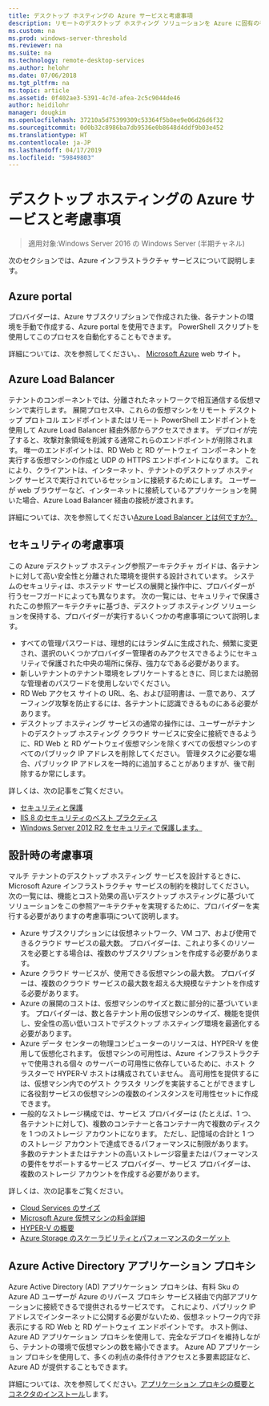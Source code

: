 ```yaml
---
title: デスクトップ ホスティングの Azure サービスと考慮事項
description: リモートのデスクトップ ホスティング ソリューションを Azure に固有の考慮事項について説明します。
ms.custom: na
ms.prod: windows-server-threshold
ms.reviewer: na
ms.suite: na
ms.technology: remote-desktop-services
ms.author: helohr
ms.date: 07/06/2018
ms.tgt_pltfrm: na
ms.topic: article
ms.assetid: 0f402ae3-5391-4c7d-afea-2c5c9044de46
author: heidilohr
manager: dougkim
ms.openlocfilehash: 37210a5d75399309c53364f5b8ee9e06d26d6f32
ms.sourcegitcommit: 0d0b32c8986ba7db9536e0b8648d4ddf9b03e452
ms.translationtype: HT
ms.contentlocale: ja-JP
ms.lasthandoff: 04/17/2019
ms.locfileid: "59849803"
---
```

# <a name="azure-services-and-considerations-for-desktop-hosting"></a>デスクトップ ホスティングの Azure サービスと考慮事項

>適用対象:Windows Server 2016 の Windows Server (半期チャネル)

次のセクションでは、Azure インフラストラクチャ サービスについて説明します。
  
## <a name="azure-portal"></a>Azure portal

プロバイダーは、Azure サブスクリプションで作成された後、各テナントの環境を手動で作成する、Azure portal を使用できます。 PowerShell スクリプトを使用してこのプロセスを自動化することもできます。  

詳細については、次を参照してください。、 [Microsoft Azure](https://www.azure.microsoft.com) web サイト。
  
## <a name="azure-load-balancer"></a>Azure Load Balancer

テナントのコンポーネントでは、分離されたネットワークで相互通信する仮想マシンで実行します。 展開プロセス中、これらの仮想マシンをリモート デスクトップ プロトコル エンドポイントまたはリモート PowerShell エンドポイントを使用して Azure Load Balancer 経由外部からアクセスできます。 デプロイが完了すると、攻撃対象領域を削減する通常これらのエンドポイントが削除されます。 唯一のエンドポイントは、RD Web と RD ゲートウェイ コンポーネントを実行する仮想マシンの作成と UDP の HTTPS エンドポイントになります。 これにより、クライアントは、インターネット、テナントのデスクトップ ホスティング サービスで実行されているセッションに接続するためにします。 ユーザーが web ブラウザーなど、インターネットに接続しているアプリケーションを開いた場合、Azure Load Balancer 経由の接続が渡されます。  
  
詳細については、次を参照してください[Azure Load Balancer とは何ですか?。](https://azure.microsoft.com/documentation/articles/virtual-machines-linux-load-balance/)
  
## <a name="security-considerations"></a>セキュリティの考慮事項

この Azure デスクトップ ホスティング参照アーキテクチャ ガイドは、各テナントに対して高い安全性と分離された環境を提供する設計されています。 システムのセキュリティは、ホステッド サービスの展開と操作中に、プロバイダーが行うセーフガードによっても異なります。 次の一覧には、セキュリティで保護されたこの参照アーキテクチャに基づき、デスクトップ ホスティング ソリューションを保持する、プロバイダーが実行するいくつかの考慮事項について説明します。

- すべての管理パスワードは、理想的にはランダムに生成された、頻繁に変更され、選択のいくつかプロバイダー管理者のみアクセスできるようにセキュリティで保護された中央の場所に保存、強力なである必要があります。  
- 新しいテナントのテナント環境をレプリケートするときに、同じまたは脆弱な管理者のパスワードを使用しないでください。
- RD Web アクセス サイトの URL、名、および証明書は、一意であり、スプーフィング攻撃を防止するには、各テナントに認識できるものにある必要があります。  
- デスクトップ ホスティング サービスの通常の操作には、ユーザーがテナントのデスクトップ ホスティング クラウド サービスに安全に接続できるように、RD Web と RD ゲートウェイ仮想マシンを除くすべての仮想マシンのすべてのパブリック IP アドレスを削除してください。 管理タスクに必要な場合、パブリック IP アドレスを一時的に追加することがありますが、後で削除するか常にします。  
  
詳しくは、次の記事をご覧ください。

- [セキュリティと保護](https://docs.microsoft.com/previous-versions/windows/it-pro/windows-server-2012-R2-and-2012/hh831778(v=ws.11))  
- [IIS 8 のセキュリティのベスト プラクティス](https://docs.microsoft.com/previous-versions/windows/it-pro/windows-server-2012-R2-and-2012/jj635855(v=ws.11))  
- [Windows Server 2012 R2 をセキュリティで保護します。](https://docs.microsoft.com/previous-versions/windows/it-pro/windows-server-2012-R2-and-2012/hh831360(v=ws.11))  
  
## <a name="design-considerations"></a>設計時の考慮事項

マルチ テナントのデスクトップ ホスティング サービスを設計するときに、Microsoft Azure インフラストラクチャ サービスの制約を検討してください。 次の一覧には、機能とコスト効果の高いデスクトップ ホスティングに基づいてソリューションをこの参照アーキテクチャを実現するために、プロバイダーを実行する必要がありますの考慮事項について説明します。  
  
- Azure サブスクリプションには仮想ネットワーク、VM コア、および使用できるクラウド サービスの最大数。 プロバイダーは、これより多くのリソースを必要とする場合は、複数のサブスクリプションを作成する必要があります。
- Azure クラウド サービスが、使用できる仮想マシンの最大数。 プロバイダーは、複数のクラウド サービスの最大数を超える大規模なテナントを作成する必要があります。  
- Azure の展開のコストは、仮想マシンのサイズと数に部分的に基づいています。 プロバイダーは、数と各テナント用の仮想マシンのサイズ、機能を提供し、安全性の高い低いコストでデスクトップ ホスティング環境を最適化する必要があります。  
- Azure データ センターの物理コンピューターのリソースは、HYPER-V を使用して仮想化されます。 仮想マシンの可用性は、Azure インフラストラクチャで使用される個々 のサーバーの可用性に依存しているために、ホスト クラスターで HYPER-V ホストは構成されていません。 高可用性を提供するには、仮想マシン内でのゲスト クラスタ リングを実装することができますしに各役割サービスの仮想マシンの複数のインスタンスを可用性セットに作成できます。  
- 一般的なストレージ構成では、サービス プロバイダーは (たとえば、1 つ、各テナントに対して)、複数のコンテナーと各コンテナー内で複数のディスクを 1 つのストレージ アカウントになります。 ただし、記憶域の合計と 1 つのストレージ アカウントで達成できるパフォーマンスに制限があります。 多数のテナントまたはテナントの高いストレージ容量またはパフォーマンスの要件をサポートするサービス プロバイダー、サービス プロバイダーは、複数のストレージ アカウントを作成する必要があります。  
  
詳しくは、次の記事をご覧ください。

- [Cloud Services のサイズ](https://docs.microsoft.com/azure/cloud-services/cloud-services-sizes-specs)  
- [Microsoft Azure 仮想マシンの料金詳細](https://azure.microsoft.com/pricing/details/virtual-machines/)  
- [HYPER-V の概要](https://docs.microsoft.com/previous-versions/windows/it-pro/windows-server-2012-R2-and-2012/hh831531(v=ws.11))  
- [Azure Storage のスケーラビリティとパフォーマンスのターゲット](https://docs.microsoft.com/azure/storage/common/storage-scalability-targets)  

## <a name="azure-active-directory-application-proxy"></a>Azure Active Directory アプリケーション プロキシ

Azure Active Directory (AD) アプリケーション プロキシは、有料 Sku の Azure AD ユーザーが Azure のリバース プロキシ サービス経由で内部アプリケーションに接続できるで提供されるサービスです。 これにより、パブリック IP アドレスでインターネットに公開する必要がないため、仮想ネットワーク内で非表示にする RD Web と RD ゲートウェイ エンドポイントです。 ホスト側は、Azure AD アプリケーション プロキシを使用して、完全なデプロイを維持しながら、テナントの環境で仮想マシンの数を縮小できます。 Azure AD アプリケーション プロキシを使用して、多くの利点の条件付きアクセスと多要素認証など、Azure AD が提供することもできます。

詳細については、次を参照してください。[アプリケーション プロキシの概要とコネクタのインストール](https://docs.microsoft.com/azure/active-directory/manage-apps/application-proxy-enable)します。